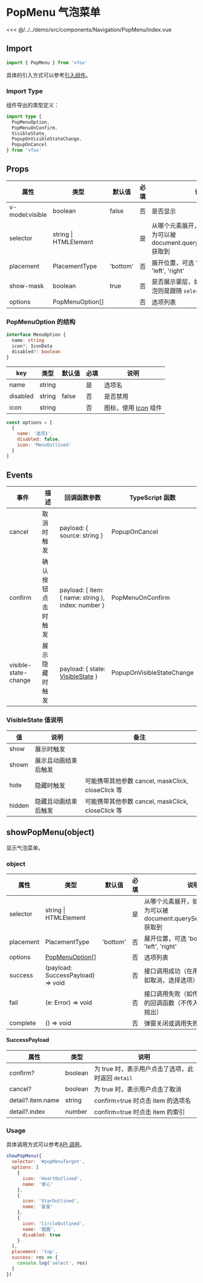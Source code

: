 # PopMenu 气泡菜单

<CodeDemo name="PopMenu">

<<< @/../../demo/src/components/Navigation/PopMenu/index.vue

</CodeDemo>

## Import

```js
import { PopMenu } from 'vfox'
```

具体的引入方式可以参考[引入组件](../guide/import.md)。

### Import Type

组件导出的类型定义：

```ts
import type {
  PopMenuOption,
  PopMenuOnConfirm,
  VisibleState,
  PopupOnVisibleStateChange,
  PopupOnCancel
} from 'vfox'
```

## Props

| 属性            | 类型                  | 默认值   | 必填 | 说明                                                                              |
| --------------- | --------------------- | -------- | ---- | --------------------------------------------------------------------------------- |
| v-model:visible | boolean               | false    | 否   | 是否显示                                                                          |
| selector        | string \| HTMLElement |          | 是   | 从哪个元素展开，如果是 string，则为可以被 document.querySelector(selector) 获取到 |
| placement       | PlacementType         | 'bottom' | 否   | 展开位置，可选 'bottom', 'top', 'left', 'right'                                   |
| show-mask       | boolean               | true     | 否   | 是否展示蒙层，如果设置不展示，气泡则是跟随 `selector` 对应的元素                  |
| options         | PopMenuOption[]       |          | 否   | 选项列表                                                                          |

### PopMenuOption 的结构

```ts
interface MenuOption {
  name: string
  icon?: IconData
  disabled?: boolean
}
```

| key      | 类型   | 默认值 | 必填 | 说明                              |
| -------- | ------ | ------ | ---- | --------------------------------- |
| name     | string |        | 是   | 选项名                            |
| disabled | string | false  | 否   | 是否禁用                          |
| icon     | string |        | 否   | 图标，使用 [Icon](./Icon.md) 组件 |

```js
const options = [
  {
    name: '选项1',
    disabled: false,
    icon: 'MenuOutlined'
  }
]
```

## Events

| 事件                 | 描述               | 回调函数参数                                                         | TypeScript 函数           |
| -------------------- | ------------------ | -------------------------------------------------------------------- | ------------------------- |
| cancel               | 取消时触发         | payload: { source: string }                                          | PopupOnCancel             |
| confirm              | 确认按钮点击时触发 | payload: { item: { name: string }, index: number }                   | PopMenuOnConfirm          |
| visible-state-change | 展示隐藏时触发     | payload: { state: [VisibleState](./PopMenu.md#visiblestate-值说明) } | PopupOnVisibleStateChange |

### VisibleState 值说明

| 值     | 说明                 | 备注                                              |
| ------ | -------------------- | ------------------------------------------------- |
| show   | 展示时触发           |                                                   |
| shown  | 展示且动画结束后触发 |                                                   |
| hide   | 隐藏时触发           | 可能携带其他参数 cancel, maskClick, closeClick 等 |
| hidden | 隐藏且动画结束后触发 | 可能携带其他参数 cancel, maskClick, closeClick 等 |

## showPopMenu(object)

显示气泡菜单。

### object

| 属性      | 类型                                                  | 默认值   | 必填 | 说明                                                                              |
| --------- | ----------------------------------------------------- | -------- | ---- | --------------------------------------------------------------------------------- |
| selector  | string \| HTMLElement                                 |          | 是   | 从哪个元素展开，如果是 string，则为可以被 document.querySelector(selector) 获取到 |
| placement | PlacementType                                         | 'bottom' | 否   | 展开位置，可选 'bottom', 'top', 'left', 'right'                                   |
| options   | [PopMenuOption](./PopMenu.md#popmenuoption-的结构)[\] |          | 否   | 选项列表                                                                          |
| success   | (payload: SuccessPayload) => void                     |          | 否   | 接口调用成功（在用户做出选择后，如取消，选择选项）的回调函数                      |
| fail      | (e: Error) => void                                    |          | 否   | 接口调用失败（如传入错误的参数）的回调函数（不传入 fail 遇错误直接抛出）          |
| complete  | () => void                                            |          | 否   | 弹窗关闭或调用失败的回调函数                                                      |

#### SuccessPayload

| 属性              | 类型    | 说明                                              |
| ----------------- | ------- | ------------------------------------------------- |
| confirm?          | boolean | 为 true 时，表示用户点击了选项，此时返回 `detail` |
| cancel?           | boolean | 为 true 时，表示用户点击了取消                    |
| detail?.item.name | string  | confirm=true 时点击 item 的选项名                 |
| detail?.index     | number  | confirm=true 时点击 item 的索引                   |

### Usage

具体调用方式可以参考[API 调用](../guide/import.md#api-调用)。

```js
showPopMenu({
  selector: '#popMenuTarget',
  options: [
    {
      icon: 'HeartOutlined',
      name: '爱心'
    },
    {
      icon: 'StarOutlined',
      name: '星星'
    },
    {
      icon: 'CircleOutlined',
      name: '圈圈',
      disabled: true
    }
  ],
  placement: 'top',
  success: res => {
    console.log('select', res)
  }
})
```
